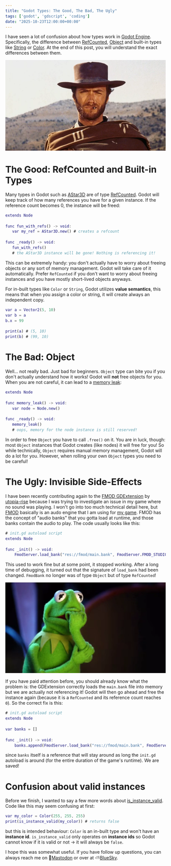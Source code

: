 ```yaml
---
title: "Godot Types: The Good, The Bad, The Ugly"
tags: ['godot', 'gdscript', 'coding']
date: "2025-10-23T12:00:00+00:00"
---
```

I have seen a lot of confusion about how types work in [Godot Engine](https://godotengine.org). Specifically, the difference between [RefCounted](https://docs.godotengine.org/en/stable/classes/class_refcounted.html), [Object](https://docs.godotengine.org/en/stable/classes/class_object.html#class-object) and built-in types like [String](https://docs.godotengine.org/en/stable/classes/class_string.html) or [Color](https://docs.godotengine.org/en/stable/classes/class_color.html). At the end of this post, you will understand the exact differences between them.

![clint-eastwood](/images/clint-eastwood.webp)

# The Good: RefCounted and Built-in Types

Many types in Godot such as [AStar3D](https://docs.godotengine.org/en/stable/classes/class_astar3d.html#class-astar3d) are of type [RefCounted](https://docs.godotengine.org/en/stable/classes/class_refcounted.html#class-refcounted). Godot will keep track of how many references you have for a given instance. If the reference count becomes 0, the instance will be freed:
```gd
extends Node

func fun_with_refs() -> void:
   var my_ref = AStar3D.new() # creates a refcount

func _ready() -> void:
   fun_with_refs()
   # the AStar3D instance will be gone! Nothing is referencing it!
```
This can be extremely handy: you don't actually have to worry about freeing objects or any sort of memory management. Godot will take care of it automatically. Prefer `RefCounted` if you don't want to worry about freeing instances and you have mostly short-lived objects anyways.

For in-built types like `Color` or `String`, Godot utilizes **value semantics**, this means that when you assign a color or string, it will create always an independent copy.
```gd
var a = Vector2(5, 10)
var b = a
b.x = 99

print(a) # (5, 10)
print(b) # (99, 10)
```

# The Bad: Object

Well... not really bad. Just bad for beginners. `Object` type can bite you if you don't actually understand how it works! Godot will **not** free objects for you. When you are not careful, it can lead to a [memory leak](https://en.wikipedia.org/wiki/Memory_leak):

```gd
extends Node

func memory_leak() -> void:
   var node = Node.new()

func _ready() -> void:
   memory_leak()
   # oops, memory for the node instance is still reserved!
```
In order to free `Object` you have to call `.free()` on it. You are in luck, though: most `Object` instances that Godot creates (like nodes) it will free for you! So while technically, `Object` requires manual memory management, Godot will do a lot for you. However, when rolling your own `Object` types you need to be careful!

# The Ugly: Invisible Side-Effects

I have been recently contributing again to the [FMOD GDExtension](https://github.com/utopia-rise/fmod-gdextension) by [utopia-rise](https://github.com/utopia-rise) because I was trying to investigate an issue in my game where no sound was playing. I won't go into too much technical detail here, but [FMOD](https://www.fmod.com/) basically is an audo engine that I am using for [my game](https://bitbrain.itch.io/cave). FMOD has the concept of "audio banks" that you gotta load at runtime, and those banks contain the audio to play. The code usually looks like this:
```gd
# init.gd autoload script
extends Node

func _init() -> void:
    FmodServer.load_bank("res://fmod/main.bank", FmodServer.FMOD_STUDIO_LOAD_BANK_NORMAL)
```
This used to work fine but at some point, it stopped working. After a long time of debugging, it turned out that the signature of `load_bank` had been changed. `FmodBank` no longer was of type `Object` but of type `RefCounted`!

![worried-kermit](/images/worried-kermit.webp)

If you have paid attention before, you should already know what the problem is: the GDExtension correctly loads the `main.bank` file into memory but we are actually not referencing it! Godot will then go ahead and free the instance again (because it is a `RefCounted` and its reference count reaches `0`). So the correct fix is this:

```gd
# init.gd autoload script
extends Node

var banks = []

func _init() -> void:
    banks.append(FmodServer.load_bank("res://fmod/main.bank", FmodServer.FMOD_STUDIO_LOAD_BANK_NORMAL))
```
since `banks` itself is a reference that will stay around as long the `init.gd` autoload is around (for the entire duration of the game's runtime). We are saved!

# Confusion about valid instances

Before we finish, I wanted to say a few more words about [is_instance_valid](https://docs.godotengine.org/en/stable/classes/class_%40globalscope.html#class-globalscope-method-is-instance-valid). Code like this may seem confusing at first:
```gd
var my_color = Color(255, 255, 255)
print(is_instance_valid(my_color)) # returns false
```
but this is intended behaviour: `Color` is an in-built type and won't have an **instance id**. `is_instance_valid` only operates on **instance ids** so Godot cannot know if it is valid or not -> it will always be `false`.

I hope this was somewhat useful. If you have follow up questions, you can always reach me on 🐘[Mastodon](https://mastodon.gamedev.place/@bitbraindev) or over at ⛅[BlueSky](https://bsky.app/profile/bitbra.in).